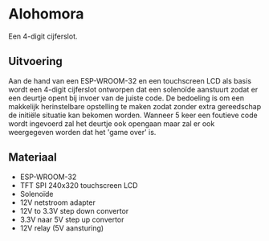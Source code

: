 # Alohomora
Een 4-digit cijferslot.

## Uitvoering
Aan de hand van een ESP-WROOM-32 en een touchscreen LCD als basis wordt een 4-digit cijferslot ontworpen dat een solenoïde aanstuurt zodat er een deurtje opent bij invoer van de juiste code. De bedoeling is om een makkelijk herinstelbare opstelling te maken zodat zonder extra gereedschap de initiële situatie kan bekomen worden.
Wanneer 5 keer een foutieve code wordt ingevoerd zal het deurtje ook opengaan maar zal er ook weergegeven worden dat het 'game over' is.

## Materiaal
* ESP-WROOM-32
* TFT SPI 240x320 touchscreen LCD
* Solenoïde
* 12V netstroom adapter
* 12V to 3.3V step down convertor
* 3.3V naar 5V step up convertor
* 12V relay (5V aansturing)
